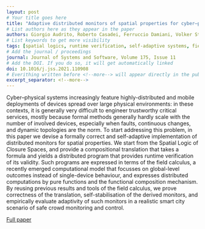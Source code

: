 ```yaml
---
layout: post
# Your title goes here
title: "Adaptive distributed monitors of spatial properties for cyber–physical systems"
# List authors here as they appear in the paper
authors: Giorgio Audrito, Roberto Casadei, Ferruccio Damiani, Volker Stolz, Mirko Viroli
# List keywords to get more visibility
tags: [spatial logics, runtime verification, self-adaptive systems, field calculus]
# Add the journal / proceedings
journal: Journal of Systems and Software, Volume 175, Issue 11
# Add the DOI. If you do so, it will get automatically linked
doi: 10.1016/j.jss.2021.110908
# Everithing written before <!--more--> will appear directly in the publications page
excerpt_separator: <!--more-->
---
```


Cyber–physical systems increasingly feature highly-distributed and mobile deployments of devices spread over large physical environments: in these contexts, it is generally very difficult to engineer trustworthy critical services, mostly because formal methods generally hardly scale with the number of involved devices, especially when faults, continuous changes, and dynamic topologies are the norm. To start addressing this problem, in this paper we devise a formally correct and self-adaptive implementation of distributed monitors for spatial properties. We start from the Spatial Logic of Closure Spaces, and provide a compositional translation that takes a formula and yields a distributed program that provides runtime verification of its validity. Such programs are expressed in terms of the field calculus, a recently emerged computational model that focusses on global-level outcomes instead of single-device behaviour, and expresses distributed computations by pure functions and the functional composition mechanism. By reusing previous results and tools of the field calculus, we prove correctness of the translation, self-stabilisation of the derived monitors, and empirically evaluate adaptivity of such monitors in a realistic smart city scenario of safe crowd monitoring and control.

 <!--more-->

[Full paper](https://www.mdpi.com/1999-5903/12/11/203)
